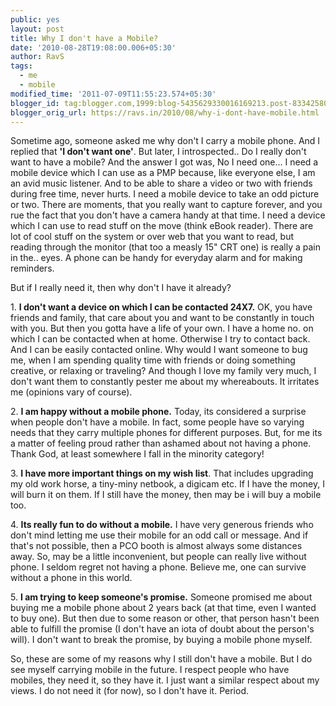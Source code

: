 ```yaml
---
public: yes
layout: post
title: Why I don't have a Mobile?
date: '2010-08-28T19:08:00.006+05:30'
author: RavS
tags:
  - me
  - mobile
modified_time: '2011-07-09T11:55:23.574+05:30'
blogger_id: tag:blogger.com,1999:blog-5435629330016169213.post-8334258047139222939
blogger_orig_url: https://ravs.in/2010/08/why-i-dont-have-mobile.html
---
```


Sometime ago, someone asked me why don't I carry a mobile phone. And I replied that **'I don't want one'**. But later, I introspected.. Do I really don't want to have a mobile? And the answer I got was, No I need one... I need a mobile device which I can use as a PMP because, like everyone else, I am an avid music listener. And to be able to share a video or two with friends during free time, never hurts. I need a mobile device to take an odd picture or two. There are moments, that you really want to capture forever, and you rue the fact that you don't have a camera handy at that time. I need a device which I can use to read stuff on the move (think eBook reader). There are lot of cool stuff on the system or over web that you want to read, but reading through the monitor (that too a measly 15" CRT one) is really a pain in the.. eyes. A phone can be handy for everyday alarm and for making reminders.

But if I really need it, then why don't I have it already?

1. **I don't want a device on which I can be contacted 24X7.** OK, you have friends and family, that care about you and want to be constantly in touch with you. But then you gotta have a life of your own. I have a home no. on which I can be contacted when at home. Otherwise I try to contact back. And I can be easily contacted online. Why would I want someone to bug me, when I am spending quality time with friends or doing something creative, or relaxing or traveling? And though I love my family very much, I don't want them to constantly pester me about my whereabouts. It irritates me (opinions vary of course).

2. **I am happy without a mobile phone.** Today, its considered a surprise when people don't have a mobile. In fact, some people have so varying needs that they carry multiple phones for different purposes. But, for me its a matter of feeling proud rather than ashamed about not having a phone. Thank God, at least somewhere I fall in the minority category!

3. **I have more important things on my wish list**. That includes upgrading my old work horse, a tiny-miny netbook, a digicam etc. If I have the money, I will burn it on them. If I still have the money, then may be i will buy a mobile too.

4. **Its really fun to do without a mobile.** I have very generous friends who don't mind letting me use their mobile for an odd call or message. And if that's not possible, then a PCO booth is almost always some distances away. So, may be a little inconvenient, but people can really live without phone. I seldom regret not having a phone. Believe me, one can survive without a phone in this world.

5. **I am trying to keep someone's promise.** Someone promised me about buying me a mobile phone about 2 years back (at that time, even I wanted to buy one). But then due to some reason or other, that person hasn't been able to fulfill the promise (I don't have an iota of doubt about the person's will). I don't want to break the promise, by buying a mobile phone myself.

So, these are some of my reasons why I still don't have a mobile. But I do see myself carrying mobile in the future. I respect people who have mobiles, they need it, so they have it. I just want a similar respect about my views. I do not need it (for now), so I don't have it. Period.
